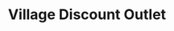 ---
title: "Village Discount Outlet"
url: /chicago-heights/village-discount-outlet/
shop: charity
---